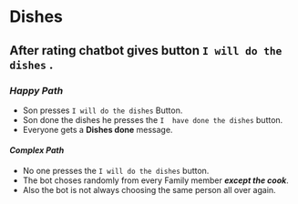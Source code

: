# Dishes
## After rating chatbot gives button `I will do the dishes` .
### _Happy Path_ 
- Son presses `I will do the dishes` Button.
- Son done the dishes he presses the `I  have done the dishes` button.
- Everyone gets a __Dishes done__ message.
#### _Complex Path_
- No one presses the `I will do the dishes` button.
- The bot choses randomly from every Family member _**except the cook**_.
- Also the bot is not always choosing the same person all over again.

